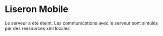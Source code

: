 Liseron Mobile
=======

Le serveur a été éteint. Les communications avec le serveur sont simulés par des ressources xml locales.
